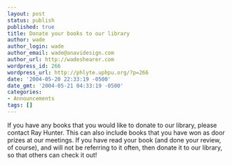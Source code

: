 ```yaml
---
layout: post
status: publish
published: true
title: Donate your books to our library
author: wade
author_login: wade
author_email: wade@anavidesign.com
author_url: http://wadeshearer.com
wordpress_id: 266
wordpress_url: http://phlyte.uphpu.org/?p=266
date: '2004-05-20 22:33:19 -0500'
date_gmt: '2004-05-21 04:33:19 -0500'
categories:
- Announcements
tags: []
---
```

<p>If you have any books that you would like to donate to our library, please contact Ray Hunter. This can also include books that you have won as door prizes at our meetings. If you have read your book (and done your review, of course), and will not be referring to it often, then donate it to our library, so that others can check it out!</p>
